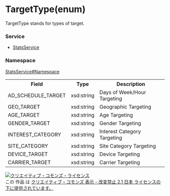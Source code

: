 # TargetType(enum)
TargetType stands for types of target.

### Service
+ [StatsService](../../services/StatsService.md)

### Namespace
[StatsService#Namespace](../../services/StatsService.md#namespace)
 
<table>
 <tr>
  <th>Field</th>
  <th>Type</th>
  <th>Description</th>
 </tr>
 <tr>
  <td>AD_SCHEDULE_TARGET</td>
  <td>xsd:string</td>
  <td>Days of Week/Hour Targeting</td>
 </tr>
 <tr>
  <td>GEO_TARGET</td>
  <td>xsd:string</td>
  <td>Geographic Targeting</td>
 </tr>
 <tr>
  <td>AGE_TARGET</td>
  <td>xsd:string</td>
  <td>Age Targeting</td>
 </tr>
 <tr>
  <td>GENDER_TARGET</td>
  <td>xsd:string</td>
  <td>Gender Targeting</td>
 </tr>
 <tr>
  <td>INTEREST_CATEGORY</td>
  <td>xsd:string</td>
  <td>Interest Category Targeting</td>
 </tr>
 <tr>
  <td>SITE_CATEGORY</td>
  <td>xsd:string</td>
  <td>Site Category Targeting</td>
 </tr>
 <tr>
  <td>DEVICE_TARGET</td>
  <td>xsd:string</td>
  <td>Device Targeting </td>
 </tr>
 <tr>
  <td>CARRIER_TARGET</td>
  <td>xsd:string</td>
  <td>Carrier Targeting</td>
 </tr>
</table>
 
<a rel="license" href="http://creativecommons.org/licenses/by-nd/2.1/jp/">
<img alt="クリエイティブ・コモンズ・ライセンス" style="border-width:0" src="https://i.creativecommons.org/l/by-nd/2.1/jp/88x31.png" />
</a><br />
この 作品 は <a rel="license" href="http://creativecommons.org/licenses/by-nd/2.1/jp/">
クリエイティブ・コモンズ 表示 - 改変禁止 2.1 日本 ライセンスの下に提供されています。</a>
